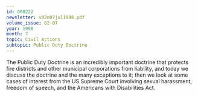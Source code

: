 ```yaml
---
id: 000222
newsletter: v02n07jul1998.pdf
volume_issue: 02-07
year: 1998
month: 7
topic: Civil Actions
subtopic: Public Duty Doctrine
---
```


The Public Duty Doctrine is an incredibly important doctrine that protects fire districts and other municipal corporations from liability, and today we discuss the doctrine and the many exceptions to it; then we look at some cases of interest from the US Supreme Court involving sexual harassment, freedom of speech, and the Americans with Disabilities Act.
